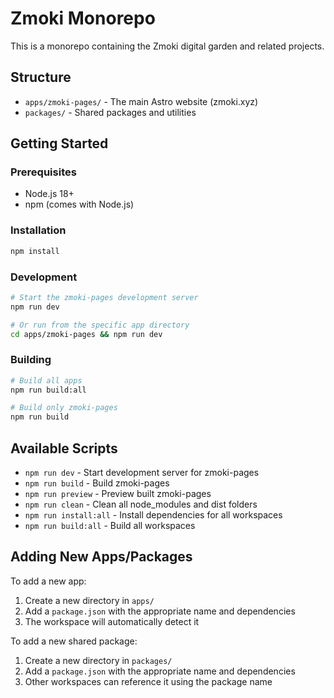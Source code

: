 # Zmoki Monorepo

This is a monorepo containing the Zmoki digital garden and related projects.

## Structure

- `apps/zmoki-pages/` - The main Astro website (zmoki.xyz)
- `packages/` - Shared packages and utilities

## Getting Started

### Prerequisites

- Node.js 18+
- npm (comes with Node.js)

### Installation

```bash
npm install
```

### Development

```bash
# Start the zmoki-pages development server
npm run dev

# Or run from the specific app directory
cd apps/zmoki-pages && npm run dev
```

### Building

```bash
# Build all apps
npm run build:all

# Build only zmoki-pages
npm run build
```

## Available Scripts

- `npm run dev` - Start development server for zmoki-pages
- `npm run build` - Build zmoki-pages
- `npm run preview` - Preview built zmoki-pages
- `npm run clean` - Clean all node_modules and dist folders
- `npm run install:all` - Install dependencies for all workspaces
- `npm run build:all` - Build all workspaces

## Adding New Apps/Packages

To add a new app:

1. Create a new directory in `apps/`
2. Add a `package.json` with the appropriate name and dependencies
3. The workspace will automatically detect it

To add a new shared package:

1. Create a new directory in `packages/`
2. Add a `package.json` with the appropriate name and dependencies
3. Other workspaces can reference it using the package name
